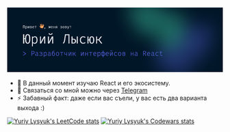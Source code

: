 ![Привет) Я, Юрий Лысюк — Разработчик интерфесов](header-ru.png 'Юрий Лысюк — Разработчик интерфесов')

- 💪 В данный момент изучаю React и его экосистему.
- 🔎 Связаться со мной можно через [Telegram](https://t.me/YuriyLysyuk)
- ⚡ Забавный факт: даже если вас съели, у вас есть два варианта выхода :)

<a href="https://leetcode.com/u/lysyuk-y/" target="_blank"><img src="https://img.shields.io/badge/dynamic/json?style=flat-square&labelColor=black&color=%23ffa116&label=Solved&query=solved&url=https%3A%2F%2Fleetcode-badge.vercel.app%2Fapi%2Fusers%2Flysyuk-y&logo=leetcode&logoColor=yellow" alt="Yuriy Lysyuk's LeetCode stats"></a>
<a href="https://www.codewars.com/users/YuriyLysyuk" target="_blank"><img src="https://www.codewars.com/users/YuriyLysyuk/badges/micro" alt="Yuriy Lysyuk's Codewars stats"></a>
